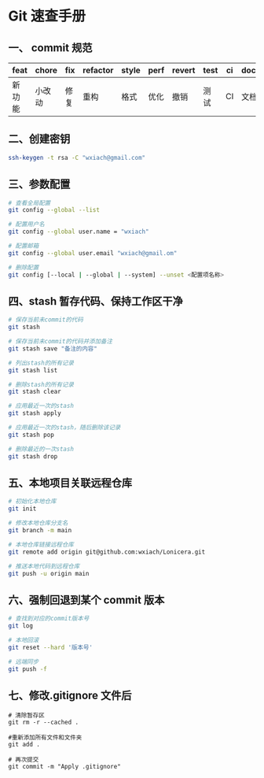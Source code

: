 # Git 速查手册

## 一、 commit 规范

| feat   | chore  | fix  | refactor | style | perf | revert | test | ci  | docs |
| ------ | ------ | ---- | -------- | ----- | ---- | ------ | ---- | --- | ---- |
| 新功能 | 小改动 | 修复 | 重构     | 格式  | 优化 | 撤销   | 测试 | CI  | 文档 |

## 二、创建密钥

```bash
ssh-keygen -t rsa -C "wxiach@gmail.com"
```

## 三、参数配置

```bash
# 查看全局配置
git config --global --list

# 配置用户名
git config --global user.name = "wxiach"

# 配置邮箱
git config --global user.email "wxiach@gmail.om"

# 删除配置
git config [--local | --global | --system] --unset <配置项名称>
```

## 四、stash 暂存代码、保持工作区干净

```bash
# 保存当前未commit的代码
git stash

# 保存当前未commit的代码并添加备注
git stash save "备注的内容"

# 列出stash的所有记录
git stash list

# 删除stash的所有记录
git stash clear

# 应用最近一次的stash
git stash apply

# 应用最近一次的stash，随后删除该记录
git stash pop

# 删除最近的一次stash
git stash drop
```

## 五、本地项目关联远程仓库

```bash
# 初始化本地仓库
git init

# 修改本地仓库分支名
git branch -m main

# 本地仓库链接远程仓库
git remote add origin git@github.com:wxiach/Lonicera.git

# 推送本地代码到远程仓库
git push -u origin main
```

## 六、强制回退到某个 commit 版本

```bash
# 查找到对应的commit版本号
git log

# 本地回滚
git reset --hard '版本号'

# 远端同步
git push -f
```

## 七、修改.gitignore 文件后

```Shell
# 清除暂存区
git rm -r --cached .

#重新添加所有文件和文件夹
git add .

# 再次提交
git commit -m "Apply .gitignore"
```
